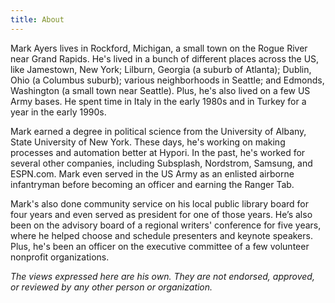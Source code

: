 ```yaml
---
title: About
---
```


Mark Ayers lives in Rockford, Michigan, a small town on the Rogue River near Grand Rapids. He's lived in a bunch of different places across the US, like Jamestown, New York; Lilburn, Georgia (a suburb of Atlanta); Dublin, Ohio (a Columbus suburb); various neighborhoods in Seattle; and Edmonds, Washington (a small town near Seattle). Plus, he's also lived on a few US Army bases. He spent time in Italy in the early 1980s and in Turkey for a year in the early 1990s.

Mark earned a degree in political science from the University of Albany, State University of New York. These days, he's working on making processes and automation better at Hypori. In the past, he's worked for several other companies, including Subsplash, Nordstrom, Samsung, and ESPN.com. Mark even served in the US Army as an enlisted airborne infantryman before becoming an officer and earning the Ranger Tab.

Mark's also done community service on his local public library board for four years and even served as president for one of those years. He’s also been on the advisory board of a regional writers' conference for five years, where he helped choose and schedule presenters and keynote speakers. Plus, he's been an officer on the executive committee of a few volunteer nonprofit organizations.

_The views expressed here are his own. They are not endorsed, approved, or reviewed by any other person or organization._
